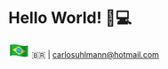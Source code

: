 <h1>
  Hello World!
  🤘💻
</h1>  

<img style="margin: 0 auto" alt="Brazil!" src="https://github.com/carlosuhlmann/carlosuhlmann/blob/master/brazil.gif" height="25"> :brazil: | carlosuhlmann@hotmail.com
  

 




<!---
## GitHub Status:
![github stats](https://github-readme-stats.vercel.app/api?username=carlosuhlmann&show_icons=true)
## Top Languages Card:
[![Top Langs](https://github-readme-stats.vercel.app/api/top-langs/?username=carlosuhlmann)](https://github.com/carlosuhlmann/github-readme-stats)
-->






